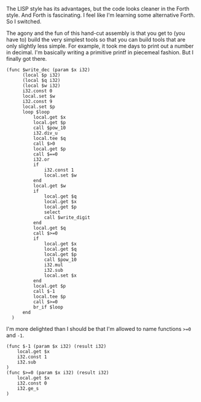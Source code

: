 The LISP style has its advantages, but the code looks cleaner in the Forth style. And Forth is fascinating. I feel like I'm learning some alternative Forth. So I switched.

The agony and the fun of this hand-cut assembly is that you get to (you have to) build the very simplest tools so that you can build tools that are only slightly less simple. For example, it took me days to print out a number in decimal. I'm basically writing a primitive printf in piecemeal fashion. But I finally got there.

    (func $write_dec (param $x i32)
          (local $p i32)
          (local $q i32)
          (local $w i32)
          i32.const 0
          local.set $w
          i32.const 9
          local.set $p
          loop $loop
              local.get $x
              local.get $p
              call $pow_10
              i32.div_u
              local.tee $q
              call $>0
              local.get $p
              call $==0
              i32.or
              if
                  i32.const 1
                  local.set $w
              end
              local.get $w
              if
                  local.get $q
                  local.get $x
                  local.get $p
                  select
                  call $write_digit
              end
              local.get $q
              call $>=0
              if
                  local.get $x
                  local.get $q
                  local.get $p
                  call $pow_10
                  i32.mul
                  i32.sub
                  local.set $x
              end
              local.get $p
              call $-1
              local.tee $p
              call $>=0
              br_if $loop
          end
      )
      
      
 I'm more delighted than I should be that I'm allowed to name functions `>=0` and `-1`.
 
    (func $-1 (param $x i32) (result i32)
        local.get $x
        i32.const 1
        i32.sub
    )
    (func $>=0 (param $x i32) (result i32)
        local.get $x
        i32.const 0
        i32.ge_s
    )
